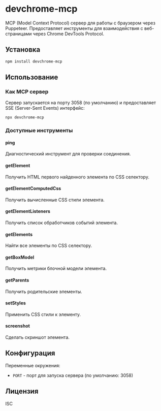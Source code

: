 # devchrome-mcp

MCP (Model Context Protocol) сервер для работы с браузером через Puppeteer. Предоставляет инструменты для взаимодействия с веб-страницами через Chrome DevTools Protocol.

## Установка

```bash
npm install devchrome-mcp
```

## Использование

### Как MCP сервер

Сервер запускается на порту 3058 (по умолчанию) и предоставляет SSE (Server-Sent Events) интерфейс:

```bash
npx devchrome-mcp
```

### Доступные инструменты

#### ping
Диагностический инструмент для проверки соединения.

#### getElement
Получить HTML первого найденного элемента по CSS селектору.

#### getElementComputedCss
Получить вычисленные CSS стили элемента.

#### getElementListeners
Получить список обработчиков событий элемента.

#### getElements
Найти все элементы по CSS селектору.

#### getBoxModel
Получить метрики блочной модели элемента.

#### getParents
Получить родительские элементы.

#### setStyles
Применить CSS стили к элементу.

#### screenshot
Сделать скриншот элемента.

## Конфигурация

Переменные окружения:
- `PORT` - порт для запуска сервера (по умолчанию: 3058)

## Лицензия

ISC 